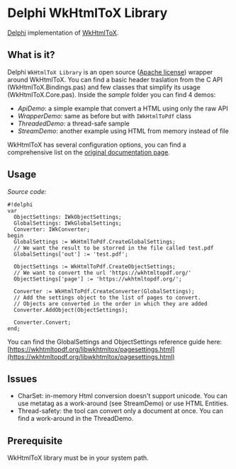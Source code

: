 # Delphi WkHtmlToX Library

[Delphi](http://www.embarcadero.com/products/delphi) implementation of [WkHtmlToX](https://wkhtmltopdf.org/).

## What is it?

Delphi `WkHtmlToX Library` is an open source ([Apache license](https://www.apache.org/licenses/LICENSE-2.0)) wrapper around WkHtmlToX. You can find a basic header traslation from the C API (WkHtmlToX.Bindings.pas) and few classes that simplify its usage (WkHtmlToX.Core.pas).
Inside the *sample* folder you can find 4 demos:

* *ApiDemo*: a simple example that convert a HTML using only the raw API 
* *WrapperDemo*: same as before but with `IWkHtmlToPdf` class
* *ThreadedDemo*: a thread-safe sample
* *StreamDemo*: another example using HTML from memory instead of file

WkHtmlToX has several configuration options, you can find a comprehensive list on the [original documentation page](https://wkhtmltopdf.org/libwkhtmltox/pagesettings.html).


## Usage

*Source code:*

```
#!delphi
var
  ObjectSettings: IWkObjectSettings;
  GlobalSettings: IWkGlobalSettings;
  Converter: IWkConverter;
begin
  GlobalSettings := WkHtmlToPdf.CreateGlobalSettings;
  // We want the result to be storred in the file called test.pdf 
  GlobalSettings['out'] := 'test.pdf';

  ObjectSettings := WkHtmlToPdf.CreateObjectSettings;
  // We want to convert the url 'https://wkhtmltopdf.org/'
  ObjectSettings['page'] := 'https://wkhtmltopdf.org/';

  Converter := WkHtmlToPdf.CreateConverter(GlobalSettings);
  // Add the settings object to the list of pages to convert. 
  // Objects are converted in the order in which they are added
  Converter.AddObject(ObjectSettings);

  Converter.Convert;
end;
```

You can find the GlobalSettings and ObjectSettings reference guide here:
[https://wkhtmltopdf.org/libwkhtmltox/pagesettings.html](https://wkhtmltopdf.org/libwkhtmltox/pagesettings.html)

## Issues

- CharSet: in-memory Html conversion doesn't support unicode. You can use metatag as a work-around (see StreamDemo) or use HTML Entities.
- Thread-safety: the tool can convert only a document at once. You can find a work-around in the ThreadDemo.

## Prerequisite

WkHtmlToX library must be in your system path.
